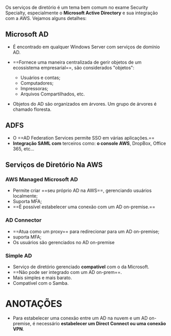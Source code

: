 Os serviços de diretório é um tema bem comum no exame Security Specialty, especialmente o **Microsoft Active Directory** e sua integração com a AWS. Vejamos alguns detalhes:

## Microsoft AD
- É encontrado em qualquer Windows Server com serviços de domínio AD.

- ==Fornece uma maneira centralizada de gerir objetos de um ecossistema empresarial==, são considerados "objetos":
	- Usuários e contas;
	- Computadores;
	- Impressoras;
	- Arquivos Compartilhados, etc.

- Objetos do AD são organizados em árvores. Um grupo de árvores é chamado floresta.

## ADFS
- O ==AD Federation Services permite SSO em várias aplicações.==
- **Integração SAML com** terceiros como: **o console AWS**, DropBox, Office 365, etc...

## Serviços de Diretório Na AWS

### AWS Managed Microsoft AD
- Permite criar ==seu próprio AD na AWS==, gerenciando usuários localmente;
- Suporta MFA;
- ==É possível estabelecer uma conexão com um AD on-premise.==

### AD Connector
- ==Atua como um proxy== para redirecionar para um AD on-premise;
- suporta MFA;
- Os usuários são gerenciados no AD on-premise

### Simple AD
- Serviço de diretório gerenciado **compatível** com o da Microsoft.
- ==Não pode ser integrado com um AD on-prem==.
- Mais simples e mais barato.
- Compatível com o Samba.

# **ANOTAÇÕES**
- Para estabelecer uma conexão entre um AD na nuvem e um AD on-premise, é necessário **estabelecer um Direct Connect ou uma conexão VPN**.